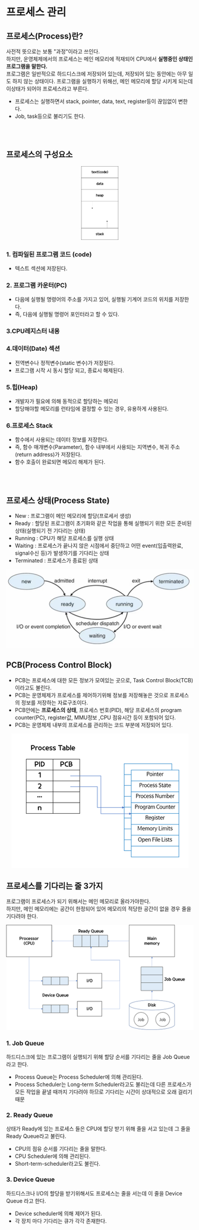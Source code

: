 # 프로세스 관리

## 프로세스(Process)란?
사전적 뜻으로는 보통 "과정"이라고 쓰인다.   
하지만, 운영체제에서의 프로세스는 메인 메모리에 적재되어 CPU에서 **실행중인 상태인 프로그램을 말한다.**   
프로그램은 일반적으로 하드디스크에 저장되어 있는데, 저장되어 있는 동안에는 아무 일도 하지 않는 상태이다. 
프로그램을 실행하기 위해선, 메인 메모리에 할당 시키게 되는데 이상태가 되어야 프로세스라고 부른다.    
- 프로세스는 실행하면서 stack, pointer, data, text, register등이 끊임없이 변한다.
- Job, task등으로 불리기도 한다.

<br></br>
## 프로세스의 구성요소
<p align = center><img src="../images/3.OS_and_General_Knowledge/3-1.ProcessElement.png" width = "20%" height="20%"></p>

### 1. 컴파일된 프로그램 코드 (code)
 - 텍스트 섹션에 저장된다. 

### 2. 프로그램 카운터(PC)
 - 다음에 실행될 명령어의 주소를 가지고 있어, 실행될 기계어 코드의 위치를 저장한다. 
 - 즉, 다음에 실행될 명령어 포인터라고 할 수 있다. 

### 3.CPU레지스터 내용

### 4.데이터(Date) 섹션
 - 전역변수나 정적변수(static 변수)가 저장된다.
 - 프로그램 시작 시 동시 할당 되고, 종료시 해제된다.

### 5.힙(Heap)
 - 개발자가 필요에 의해 동적으로 할당하는 메모리 
 - 할당해야할 메모리를 런타임에 결정할 수 있는 경우, 유용하게 사용된다.

### 6.프로세스 Stack
 - 함수에서 사용되는 데이터 정보를 저장한다. 
 - 즉, 함수 매개변수(Parameter), 함수 내부에서 사용되는 지역변수, 복귀 주소(return address)가 저장된다. 
 - 함수 호출이 완료되면 메모리 해제가 된다.




<br></br>

## 프로세스 상태(Process State)
 - New : 프로그램이 메인 메모리에 할당(프로세서 생성)
 - Ready : 할당된 프로그램이 초기화와 같은 작업을 통해 실행되기 위한 모든 준비된 상태(실행되기 전 기다리는 상태)
 - Running : CPU가 해당 프로세스를 실행 상태
 - Waiting : 프로세스가 끝나지 않은 시점에서 중단하고 어떤 event(입출력완료, signal수신 등)가 발생하기를 기다리는 상태
 - Terminated : 프로세스가 종료된 상태

<p align = center><img src="../images/3.OS_and_General_Knowledge/3-2.ProcessState.png"></p>



## PCB(Process Control Block)
- PCB는 프로세스에 대한 모든 정보가 모여있는 곳으로, Task Control Block(TCB)이라고도 불린다.  
- PCB는 운영체제가 프로세스를 제어하기위해 정보를 저장해놓은 것으로 프로세스의 정보를 저장하는 자료구조이다. 
- PCB안에는 **프로세스의 상태**, 프로세스 번호(PID), 해당 프로세스의 program counter(PC), register값, MMU정보 ,CPU 점유시간 등이
포함되어 있다. 
- PCB는 운영체제 내부의 프로세스를 관리하는 코드 부분에 저장되어 있다.
<p align = center><img src="../images/3.OS_and_General_Knowledge/3-3.PCB_Table.png"></p>



## 프로세스를 기다리는 줄 3가지 
프로그램이 프로세스가 되기 위해서는 메인 메모리로 올라가야한다.      
하지만, 메인 메모리에는 공간이 한정되어 있어 메모리의 적당한 공간이 없을 경우 줄을 기다려야 한다. 

 <p align = center><img src="../images/3.OS_and_General_Knowledge/3-4.ProcessQueue.png"></p>


### 1. Job Queue
하드디스크에 있는 프로그램이 실행되기 위해  할당 순서를 기다리는 줄을 Job Queue라고 한다. 
 - Process Queue는 Process Scheduler에 의해 관리된다. 
 - Process Scheduler는 Long-term Scheduler라고도 불리는데 다른 프로세스가 모든 작업을 끝낼 때까지
   기다려야 하므로 기다리는 시간이 상대적으로 오래 걸리기 때문

### 2. Ready Queue
상태가 Ready에 있는 프로세스 들은 CPU에 할당 받기 위해 줄을 서고 있는데 그 줄을 Ready Queue라고 불린다.
 - CPU의 점유 순서를 기다리는 줄을 말한다.
 - CPU Scheduler에 의해 관리된다.
 - Short-term-scheduler라고도 불린다.

### 3. Device Queue
하드디스크나 I/O의 할당을 받기위해서도 프로세스는 줄을 서는데 이 줄을 Device Queue 라고 한다.
 - Device scheduler에 의해 제어가 된다.
 - 각 장치 마다 기다리는 큐가 각각 존재한다. 
 





